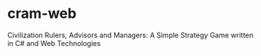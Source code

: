 # cram-web
Civilization Rulers, Advisors and Managers: A Simple Strategy Game written in C# and Web Technologies
